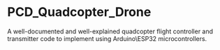 # PCD_Quadcopter_Drone
A well-documented and well-explained quadcopter flight controller and transmitter code to implement using Arduino\ESP32 microcontrollers.
